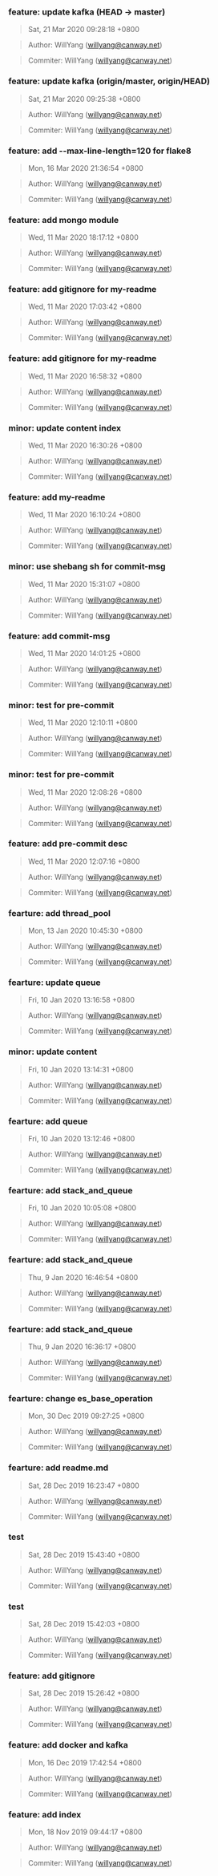 ### feature: update kafka (HEAD -> master)
>Sat, 21 Mar 2020 09:28:18 +0800

>Author: WillYang (willyang@canway.net)

>Commiter: WillYang (willyang@canway.net)




### feature: update kafka (origin/master, origin/HEAD)
>Sat, 21 Mar 2020 09:25:38 +0800

>Author: WillYang (willyang@canway.net)

>Commiter: WillYang (willyang@canway.net)




### feature: add --max-line-length=120 for flake8
>Mon, 16 Mar 2020 21:36:54 +0800

>Author: WillYang (willyang@canway.net)

>Commiter: WillYang (willyang@canway.net)




### feature: add mongo module
>Wed, 11 Mar 2020 18:17:12 +0800

>Author: WillYang (willyang@canway.net)

>Commiter: WillYang (willyang@canway.net)




### feature: add gitignore for my-readme
>Wed, 11 Mar 2020 17:03:42 +0800

>Author: WillYang (willyang@canway.net)

>Commiter: WillYang (willyang@canway.net)




### feature: add gitignore for my-readme
>Wed, 11 Mar 2020 16:58:32 +0800

>Author: WillYang (willyang@canway.net)

>Commiter: WillYang (willyang@canway.net)




### minor: update content index
>Wed, 11 Mar 2020 16:30:26 +0800

>Author: WillYang (willyang@canway.net)

>Commiter: WillYang (willyang@canway.net)




### feature: add my-readme
>Wed, 11 Mar 2020 16:10:24 +0800

>Author: WillYang (willyang@canway.net)

>Commiter: WillYang (willyang@canway.net)




### minor: use shebang sh for commit-msg
>Wed, 11 Mar 2020 15:31:07 +0800

>Author: WillYang (willyang@canway.net)

>Commiter: WillYang (willyang@canway.net)




### feature: add commit-msg
>Wed, 11 Mar 2020 14:01:25 +0800

>Author: WillYang (willyang@canway.net)

>Commiter: WillYang (willyang@canway.net)




### minor: test for pre-commit
>Wed, 11 Mar 2020 12:10:11 +0800

>Author: WillYang (willyang@canway.net)

>Commiter: WillYang (willyang@canway.net)




### minor: test for pre-commit
>Wed, 11 Mar 2020 12:08:26 +0800

>Author: WillYang (willyang@canway.net)

>Commiter: WillYang (willyang@canway.net)




### feature: add pre-commit desc
>Wed, 11 Mar 2020 12:07:16 +0800

>Author: WillYang (willyang@canway.net)

>Commiter: WillYang (willyang@canway.net)




### fearture: add thread_pool
>Mon, 13 Jan 2020 10:45:30 +0800

>Author: WillYang (willyang@canway.net)

>Commiter: WillYang (willyang@canway.net)




### fearture: update queue
>Fri, 10 Jan 2020 13:16:58 +0800

>Author: WillYang (willyang@canway.net)

>Commiter: WillYang (willyang@canway.net)




### minor: update content
>Fri, 10 Jan 2020 13:14:31 +0800

>Author: WillYang (willyang@canway.net)

>Commiter: WillYang (willyang@canway.net)




### fearture: add queue
>Fri, 10 Jan 2020 13:12:46 +0800

>Author: WillYang (willyang@canway.net)

>Commiter: WillYang (willyang@canway.net)




### fearture: add stack_and_queue
>Fri, 10 Jan 2020 10:05:08 +0800

>Author: WillYang (willyang@canway.net)

>Commiter: WillYang (willyang@canway.net)




### fearture: add stack_and_queue
>Thu, 9 Jan 2020 16:46:54 +0800

>Author: WillYang (willyang@canway.net)

>Commiter: WillYang (willyang@canway.net)




### fearture: add stack_and_queue
>Thu, 9 Jan 2020 16:36:17 +0800

>Author: WillYang (willyang@canway.net)

>Commiter: WillYang (willyang@canway.net)




### fearture: change es_base_operation
>Mon, 30 Dec 2019 09:27:25 +0800

>Author: WillYang (willyang@canway.net)

>Commiter: WillYang (willyang@canway.net)




### fearture: add readme.md
>Sat, 28 Dec 2019 16:23:47 +0800

>Author: WillYang (willyang@canway.net)

>Commiter: WillYang (willyang@canway.net)




### test
>Sat, 28 Dec 2019 15:43:40 +0800

>Author: WillYang (willyang@canway.net)

>Commiter: WillYang (willyang@canway.net)




### test
>Sat, 28 Dec 2019 15:42:03 +0800

>Author: WillYang (willyang@canway.net)

>Commiter: WillYang (willyang@canway.net)




### feature: add gitignore
>Sat, 28 Dec 2019 15:26:42 +0800

>Author: WillYang (willyang@canway.net)

>Commiter: WillYang (willyang@canway.net)




### feature: add docker and kafka
>Mon, 16 Dec 2019 17:42:54 +0800

>Author: WillYang (willyang@canway.net)

>Commiter: WillYang (willyang@canway.net)




### feature: add index
>Mon, 18 Nov 2019 09:44:17 +0800

>Author: WillYang (willyang@canway.net)

>Commiter: WillYang (willyang@canway.net)
